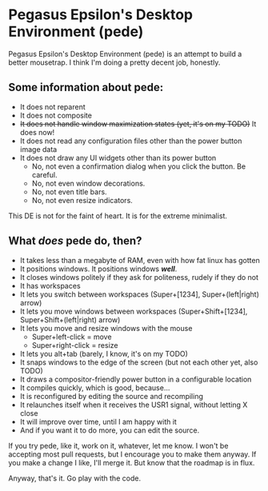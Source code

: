 # Pegasus Epsilon's Desktop Environment (pede)

Pegasus Epsilon's Desktop Environment (pede) is an attempt to build a better
mousetrap. I think I'm doing a pretty decent job, honestly.

## Some information about pede:

- It does not reparent
- It does not composite
- ~~It does not handle window maximization states (yet, it's on my TODO)~~ It does now!
- It does not read any configuration files other than the power button image data
- It does not draw any UI widgets other than its power button
  - No, not even a confirmation dialog when you click the button. Be careful.
  - No, not even window decorations.
  - No, not even title bars.
  - No, not even resize indicators.

This DE is not for the faint of heart. It is for the extreme minimalist.

## What *does* pede do, then?

- It takes less than a megabyte of RAM, even with how fat linux has gotten
- It positions windows. It positions windows ***well***.
- It closes windows politely if they ask for politeness, rudely if they do not
- It has workspaces
- It lets you switch between workspaces (Super+[1234], Super+(left|right) arrow)
- It lets you move windows between workspaces (Super+Shift+[1234], Super+Shift+(left|right) arrow)
- It lets you move and resize windows with the mouse
  - Super+left-click = move
  - Super+right-click = resize
- It lets you alt+tab (barely, I know, it's on my TODO)
- It snaps windows to the edge of the screen (but not each other yet, also TODO)
- It draws a compositor-friendly power button in a configurable location
- It compiles quickly, which is good, because...
- It is reconfigured by editing the source and recompiling
- It relaunches itself when it receives the USR1 signal, without letting X close
- It will improve over time, until I am happy with it
- And if you want it to do more, you can edit the source.

If you try pede, like it, work on it, whatever, let me know. I won't be
accepting most pull requests, but I encourage you to make them anyway. If you
make a change I like, I'll merge it. But know that the roadmap is in flux.


Anyway, that's it. Go play with the code.
